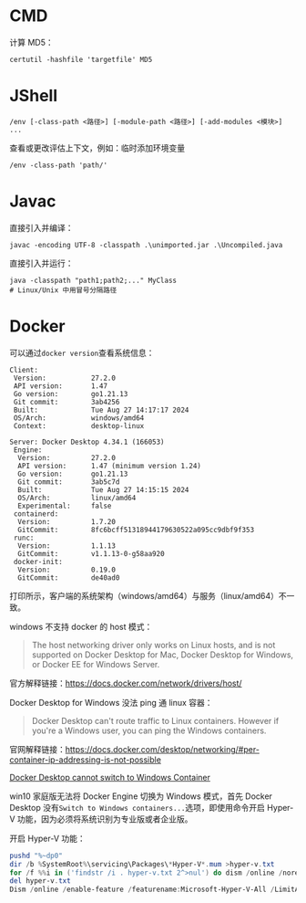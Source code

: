 # CMD

计算 MD5：

```shell
certutil -hashfile 'targetfile' MD5
```

# JShell

`/env [-class-path <路径>] [-module-path <路径>] [-add-modules <模块>] ...`

查看或更改评估上下文，例如：临时添加环境变量

```shell
/env -class-path 'path/'
```

# Javac

直接引入并编译：

```shell
javac -encoding UTF-8 -classpath .\unimported.jar .\Uncompiled.java
```

直接引入并运行：

```shell
java -classpath "path1;path2;..." MyClass
# Linux/Unix 中用冒号分隔路径
```



# Docker

可以通过`docker version`查看系统信息：

```
Client:
 Version:           27.2.0
 API version:       1.47
 Go version:        go1.21.13
 Git commit:        3ab4256
 Built:             Tue Aug 27 14:17:17 2024
 OS/Arch:           windows/amd64
 Context:           desktop-linux

Server: Docker Desktop 4.34.1 (166053)
 Engine:
  Version:          27.2.0
  API version:      1.47 (minimum version 1.24)
  Go version:       go1.21.13
  Git commit:       3ab5c7d
  Built:            Tue Aug 27 14:15:15 2024
  OS/Arch:          linux/amd64
  Experimental:     false
 containerd:
  Version:          1.7.20
  GitCommit:        8fc6bcff51318944179630522a095cc9dbf9f353
 runc:
  Version:          1.1.13
  GitCommit:        v1.1.13-0-g58aa920
 docker-init:
  Version:          0.19.0
  GitCommit:        de40ad0
```

打印所示，客户端的系统架构（windows/amd64）与服务（linux/amd64）不一致。

windows 不支持 docker 的 host 模式：

> The host networking driver only works on Linux hosts, and is not supported on Docker Desktop for Mac, Docker Desktop for Windows, or Docker EE for Windows Server.

官方解释链接：https://docs.docker.com/network/drivers/host/

Docker Desktop for Windows 没法 ping 通 linux 容器：

> Docker Desktop can't route traffic to Linux containers. However if you're a Windows user, you can ping the Windows containers.

官网解释链接：https://docs.docker.com/desktop/networking/#per-container-ip-addressing-is-not-possible

[Docker Desktop cannot switch to Windows Container](https://stackoverflow.com/questions/65149702/docker-desktop-cannot-switch-to-windows-container)

win10 家庭版无法将 Docker Engine 切换为 Windows 模式，首先 Docker Desktop 没有`Switch to Windows containers...`选项，即使用命令开启 Hyper-V 功能，因为必须将系统识别为专业版或者企业版。

开启 Hyper-V 功能：

```powershell
pushd "%~dp0"
dir /b %SystemRoot%\servicing\Packages\*Hyper-V*.mum >hyper-v.txt
for /f %%i in ('findstr /i . hyper-v.txt 2^>nul') do dism /online /norestart /add-package:"%SystemRoot%\servicing\Packages\%%i"
del hyper-v.txt
Dism /online /enable-feature /featurename:Microsoft-Hyper-V-All /LimitAccess /ALL
```

